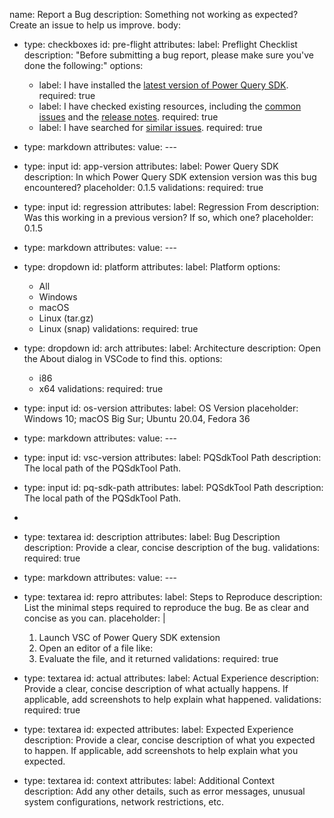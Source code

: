 name: Report a Bug
description: Something not working as expected? Create an issue to help us improve.
body:
- type: checkboxes
  id: pre-flight
  attributes:
  label: Preflight Checklist
  description: "Before submitting a bug report, please make sure you've done the following:"
  options:
  - label: I have installed the [latest version of Power Query SDK](https://github.com/microsoft/vscode-powerquery-sdk/releases/latest).
  required: true
  - label: I have checked existing resources, including the [common issues](https://learn.microsoft.com/en-us/power-query/commonissues) and the [release notes](https://github.com/microsoft/vscode-powerquery-sdk/releases).
  required: true
  - label: I have searched for [similar issues](https://github.com/microsoft/vscode-powerquery-sdk/issues).
  required: true

- type: markdown
  attributes:
  value: ---

- type: input
  id: app-version
  attributes:
  label: Power Query SDK
  description: In which Power Query SDK extension version was this bug encountered?
  placeholder: 0.1.5
  validations:
  required: true

- type: input
  id: regression
  attributes:
  label: Regression From
  description: Was this working in a previous version? If so, which one?
  placeholder: 0.1.5
 
- type: markdown
  attributes:
  value: ---

- type: dropdown
  id: platform
  attributes:
  label: Platform
  options:
    - All
    - Windows
    - macOS
    - Linux (tar.gz)
    - Linux (snap)
      validations:
      required: true

- type: dropdown
  id: arch
  attributes:
  label: Architecture
  description: Open the About dialog in VSCode to find this.
  options:
  - i86
  - x64
  validations:
  required: true

- type: input
  id: os-version
  attributes:
  label: OS Version
  placeholder: Windows 10; macOS Big Sur; Ubuntu 20.04, Fedora 36

- type: markdown
  attributes:
  value: ---

- type: input
  id: vsc-version
  attributes:
  label: PQSdkTool Path
  description: The local path of the PQSdkTool Path.

- type: input
  id: pq-sdk-path
  attributes:
  label: PQSdkTool Path
  description: The local path of the PQSdkTool Path.
- 
- type: textarea
  id: description
  attributes:
  label: Bug Description
  description: Provide a clear, concise description of the bug.
  validations:
  required: true

- type: markdown
  attributes:
  value: ---

- type: textarea
  id: repro
  attributes:
  label: Steps to Reproduce
  description: List the minimal steps required to reproduce the bug. Be as clear and concise as you can.
  placeholder: |
  1. Launch VSC of Power Query SDK extension
  2. Open an editor of a file like:
  2. Evaluate the file, and it returned
  validations:
  required: true

- type: textarea
  id: actual
  attributes:
  label: Actual Experience
  description: Provide a clear, concise description of what actually happens. If applicable, add screenshots to help explain what happened.
  validations:
  required: true

- type: textarea
  id: expected
  attributes:
  label: Expected Experience
  description: Provide a clear, concise description of what you expected to happen. If applicable, add screenshots to help explain what you expected.

- type: textarea
  id: context
  attributes:
  label: Additional Context
  description: Add any other details, such as error messages, unusual system configurations, network restrictions, etc.
